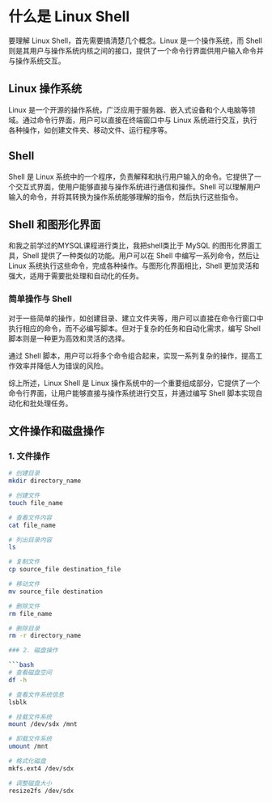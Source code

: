 # 什么是 Linux Shell

要理解 Linux Shell，首先需要搞清楚几个概念。Linux 是一个操作系统，而 Shell 则是其用户与操作系统内核之间的接口，提供了一个命令行界面供用户输入命令并与操作系统交互。

## Linux 操作系统

Linux 是一个开源的操作系统，广泛应用于服务器、嵌入式设备和个人电脑等领域。通过命令行界面，用户可以直接在终端窗口中与 Linux 系统进行交互，执行各种操作，如创建文件夹、移动文件、运行程序等。

## Shell

Shell 是 Linux 系统中的一个程序，负责解释和执行用户输入的命令。它提供了一个交互式界面，使用户能够直接与操作系统进行通信和操作。Shell 可以理解用户输入的命令，并将其转换为操作系统能够理解的指令，然后执行这些指令。

## Shell 和图形化界面

和我之前学过的MYSQL课程进行类比，我把shell类比于 MySQL 的图形化界面工具，Shell 提供了一种类似的功能。用户可以在 Shell 中编写一系列命令，然后让 Linux 系统执行这些命令，完成各种操作。与图形化界面相比，Shell 更加灵活和强大，适用于需要批处理和自动化的任务。

### 简单操作与 Shell

对于一些简单的操作，如创建目录、建立文件夹等，用户可以直接在命令行窗口中执行相应的命令，而不必编写脚本。但对于复杂的任务和自动化需求，编写 Shell 脚本则是一种更为高效和灵活的选择。

通过 Shell 脚本，用户可以将多个命令组合起来，实现一系列复杂的操作，提高工作效率并降低人为错误的风险。

综上所述，Linux Shell 是 Linux 操作系统中的一个重要组成部分，它提供了一个命令行界面，让用户能够直接与操作系统进行交互，并通过编写 Shell 脚本实现自动化和批处理任务。

## 文件操作和磁盘操作

### 1. 文件操作

```bash
# 创建目录
mkdir directory_name

# 创建文件
touch file_name

# 查看文件内容
cat file_name

# 列出目录内容
ls

# 复制文件
cp source_file destination_file

# 移动文件
mv source_file destination

# 删除文件
rm file_name

# 删除目录
rm -r directory_name

### 2. 磁盘操作

```bash
# 查看磁盘空间
df -h

# 查看文件系统信息
lsblk

# 挂载文件系统
mount /dev/sdx /mnt

# 卸载文件系统
umount /mnt

# 格式化磁盘
mkfs.ext4 /dev/sdx

# 调整磁盘大小
resize2fs /dev/sdx
